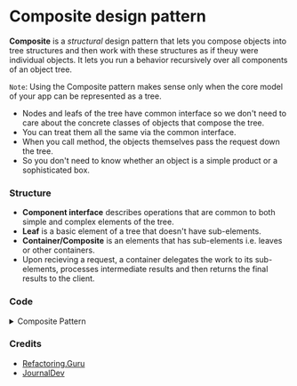 # Composite design pattern

**Composite** is a *structural* design pattern that lets you compose objects into tree structures and then work with these structures as if theuy were individual objects. It lets you run a behavior recursively over all components of an object tree.

`Note`: Using the Composite pattern makes sense only when the core model of your app can be represented as a tree. 

* Nodes and leafs of the tree have common interface so we don't need to care about the concrete classes of objects that compose the tree.
* You can treat them all the same via the common interface. 
* When you call method, the objects themselves pass the request down the tree. 
* So you don't need to know whether an object is a simple product or a sophisticated box.

### Structure
* **Component interface** describes operations that are common to both simple and complex elements of the tree.
* **Leaf** is a basic element of a tree that doesn't have sub-elements. 
* **Container/Composite** is an elements that has sub-elements i.e. leaves or other containers. 
* Upon recieving a request, a container delegates the work to its sub-elements, processes intermediate results and then returns the final results to the client.


### Code 

<details><summary>Composite Pattern</summary>
`Shape.java`

```java
public interface Shape {
    public void draw(String fillColor);
}
```

`Triangle.java`

```java
public class Triangle implements Shape {
    @Override
    public void draw(String fillColor) {
        System.out.println("Drawing Triangle with color: " + fillColor);
    }
}
```

`Circle.java`

```java
public class Circle implements Shape {
    @Override
    public void draw(String fillColor) {
        System.out.println("Drawing Circle with color: " + fillColor);
    }
}
```

`Drawing.java`

```java
public class Drawing implements Shape {
    private List<Shape> shapes = new ArrayList<Shape>();

    @Override
    public void draw(String fillColor) {
        for (Shape sh: shapes) {
            sh.draw(fillColor);
        }
    }

    public void add(Shape s) {
        shapes.add(s);
    }

    public void remove(Shape s) {
        shapes.remove(s);
    }

    public void clear() {
        shapes.clear();
    }
}
```

</details>

### Credits
- [Refactoring.Guru](https://refactoring.guru/)
- [JournalDev](https://www.journaldev.com/1535/composite-design-pattern-in-java)


